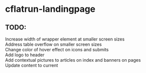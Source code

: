 # cflatrun-landingpage
 
## TODO:

Increase width of wrapper element at smaller screen sizes  
Address table overflow on smaller screen sizes  
Change color of hover effect on icons and submits  
Add logo to header  
Add contextual pictures to articles on index and banners on pages  
Update content to current  
